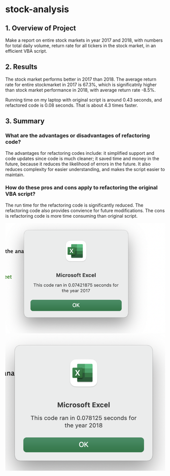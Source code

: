 # stock-analysis

## 1. Overview of Project

Make a report on entire stock markets in year 2017 and 2018, with numbers for total daily volume, return rate for all tickers in the stock market, in an efficient VBA script. 

## 2. Results

The stock market performs better in 2017 than 2018. The average return rate for entire stockmarket in 2017 is 67.3%, which is significatnly higher than stock market performance in 2018, with average return rate -8.5%. 

Running time on my laptop with original script is around 0.43 seconds, and refactored code is 0.08 seconds. That is about 4.3 times faster.

## 3. Summary
### What are the advantages or disadvantages of refactoring code?

The advantages for refactoring codes include: it simplified support and code updates since code is much cleaner; it saved time and money in the future, because it reduces the likelihood of errors in the future. It also reduces complexity for easier understanding, and makes the script easier to maintain. 

### How do these pros and cons apply to refactoring the original VBA script?

The run time for the refactoring code is significantly reduced. The refactoring code also provides convience for future modifications. 
The cons is refactoring code is more time consuming than original script.

![VBA_Challenge_2017.png](https://github.com/yangya19/stock-analysis/blob/main/Resources/VBA_Challenge_2017.png)
![VBA_Challenge_2018.png](https://github.com/yangya19/stock-analysis/blob/main/Resources/VBA_Challenge_2018.png)
